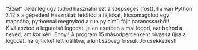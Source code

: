 "Szia!" 
Jelenleg úgy tudod használni ezt a szépséges (fost), ha van Python 3.12.x a gépeden!
Használat:
letöltöd a fájlokat, kicsomagolod egy mappába, pythonnal megnyitod a run.py című fájlt parancssorból!
Kiválasztod a legutolsó logodat, jelen esetben a mai logod, azt beírod a neved, amikor kéri.
Ennyi! A program 15 másodpercenként olvassa újra a logodat, ha új ticket lett kiállítva, a kiírt szöveg frissül.
Jó csekkezést!
